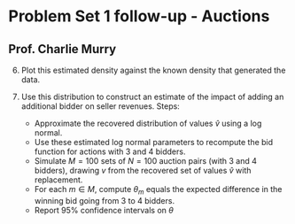 # Problem Set 1 follow-up - Auctions
## Prof. Charlie Murry


6. Plot this estimated density against the known density that generated the data.

7. Use this distribution to construct an estimate of the impact of adding an additional bidder on seller revenues. Steps:
    - Approximate the recovered distribution of values $\hat v$ using a log normal.
    - Use these estimated log normal parameters to recompute the bid function for actions with 3 and 4 bidders.
    - Simulate $M = 100$ sets of $N=100$ auction pairs (with 3 and 4 bidders), drawing $v$ from the recovered set of values $\hat v$ with replacement.
    - For each $m \in M$, compute $\theta_m$ equals the expected difference in the winning bid going from 3 to 4 bidders.
    - Report 95% confidence intervals on $\theta$
